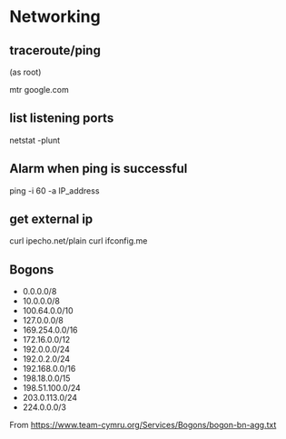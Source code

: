 # Networking
traceroute/ping
---------------
(as root)


 mtr google.com

list listening ports
--------------------


 netstat -plunt

Alarm when ping is successful
-----------------------------


 ping -i 60 -a IP_address

get external ip
---------------


 curl ipecho.net/plain
 curl ifconfig.me

## Bogons

* 0.0.0.0/8
* 10.0.0.0/8
* 100.64.0.0/10
* 127.0.0.0/8
* 169.254.0.0/16
* 172.16.0.0/12
* 192.0.0.0/24
* 192.0.2.0/24
* 192.168.0.0/16
* 198.18.0.0/15
* 198.51.100.0/24
* 203.0.113.0/24
* 224.0.0.0/3

From https://www.team-cymru.org/Services/Bogons/bogon-bn-agg.txt
